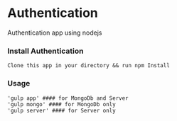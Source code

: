 # Authentication
Authentication app using nodejs

### Install Authentication
    Clone this app in your directory && run npm Install

### Usage
    'gulp app' #### for MongoDb and Server
    'gulp mongo' #### for MongoDb only 
    'gulp server' #### for Server only
